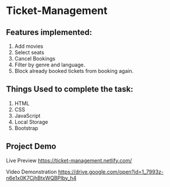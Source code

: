 # Ticket-Management
## Features implemented:
1. Add movies
2. Select seats
3. Cancel Bookings
4. Filter by genre and language.
5. Block already booked tickets from booking again.

## Things Used to complete the task:
1. HTML
2. CSS
3. JavaScript
4. Local Storage
5. Bootstrap

## Project Demo
Live Preview https://ticket-management.netlify.com/

Video Demonstration https://drive.google.com/open?id=1_7993z-n6e1x0K7CjhBtxWQBPIby_h4
